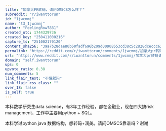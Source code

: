 ```yaml
---
title: "加拿大PR转码，请问OMSCS怎么样？"
subreddit: "r/iwanttorun"
id: "1jwcmmj"
name: "t3_1jwcmmj"
author: "FeelingRow7881"
created_utc: 1744329736
created_key: "250411000216"
capture_ts: "251002170120"
content_sha256: "39a7b28dae80b50fadf696b209d00908553cd38c5c2828dceccc62f029640e5e"
permalink: "https://reddit.com/r/iwanttorun/comments/1jwcmmj/加拿大pr转码请问omscs怎么样/"
url: "https://www.reddit.com/r/iwanttorun/comments/1jwcmmj/加拿大pr转码请问omscs怎么样/"
domain: "self.iwanttorun"
ups: 0
upvote_ratio: 0.38
num_comments: 5
link_flair_text: "不懂就问"
link_flair_css_class: ""
over_18: false
is_self: true
---
```


本科数学研究生data science，有3年工作经验，都在金融业，现在四大搞risk
management，工作中主要用python + SQL。

本科学过python java 数据结构，想转码+润美。请问OMSCS靠谱吗？谢谢
